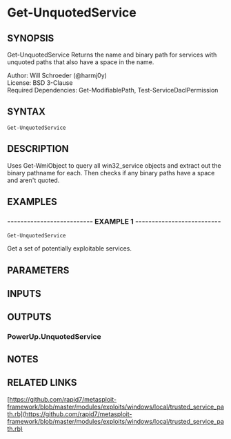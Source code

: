 # Get-UnquotedService

## SYNOPSIS
Get-UnquotedService Returns the name and binary path for services with unquoted paths
that also have a space in the name.

Author: Will Schroeder (@harmj0y)  
License: BSD 3-Clause  
Required Dependencies: Get-ModifiablePath, Test-ServiceDaclPermission

## SYNTAX

```
Get-UnquotedService
```

## DESCRIPTION
Uses Get-WmiObject to query all win32_service objects and extract out
the binary pathname for each.
Then checks if any binary paths have a space
and aren't quoted.

## EXAMPLES

### -------------------------- EXAMPLE 1 --------------------------
```
Get-UnquotedService
```

Get a set of potentially exploitable services.

## PARAMETERS

## INPUTS

## OUTPUTS

### PowerUp.UnquotedService

## NOTES

## RELATED LINKS

[https://github.com/rapid7/metasploit-framework/blob/master/modules/exploits/windows/local/trusted_service_path.rb](https://github.com/rapid7/metasploit-framework/blob/master/modules/exploits/windows/local/trusted_service_path.rb)

